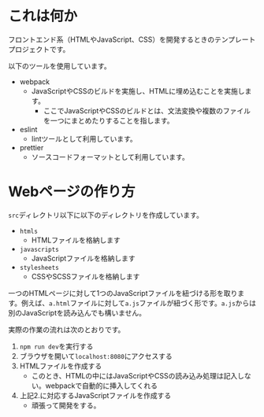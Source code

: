 # これは何か

フロントエンド系（HTMLやJavaScript、CSS）を開発するときのテンプレートプロジェクトです。

以下のツールを使用しています。

- webpack
    - JavaScriptやCSSのビルドを実施し、HTMLに埋め込むことを実施します。
        - ここでJavaScriptやCSSのビルドとは、文法変換や複数のファイルを一つにまとめたりすることを指します。
- eslint
    - lintツールとして利用しています。
- prettier
    - ソースコードフォーマットとして利用しています。

# Webページの作り方

`src`ディレクトリ以下に以下のディレクトリを作成しています。

- `htmls`
    - HTMLファイルを格納します
- `javascripts`
    - JavaScriptファイルを格納します
- `stylesheets`
    - CSSやSCSSファイルを格納します

一つのHTMLページに対して1つのJavaScriptファイルを紐づける形を取ります。例えば、`a.html`ファイルに対して`a.js`ファイルが紐づく形です。`a.js`からは別のJavaScriptを読み込んでも構いません。

実際の作業の流れは次のとおりです。

1. `npm run dev`を実行する
2. ブラウザを開いて`localhost:8080`にアクセスする
3. HTMLファイルを作成する
    - このとき、HTMLの中にはJavaScriptやCSSの読み込み処理は記入しない。webpackで自動的に挿入してくれる
4. 上記2.に対応するJavaScriptファイルを作成する
    - 頑張って開発をする。

